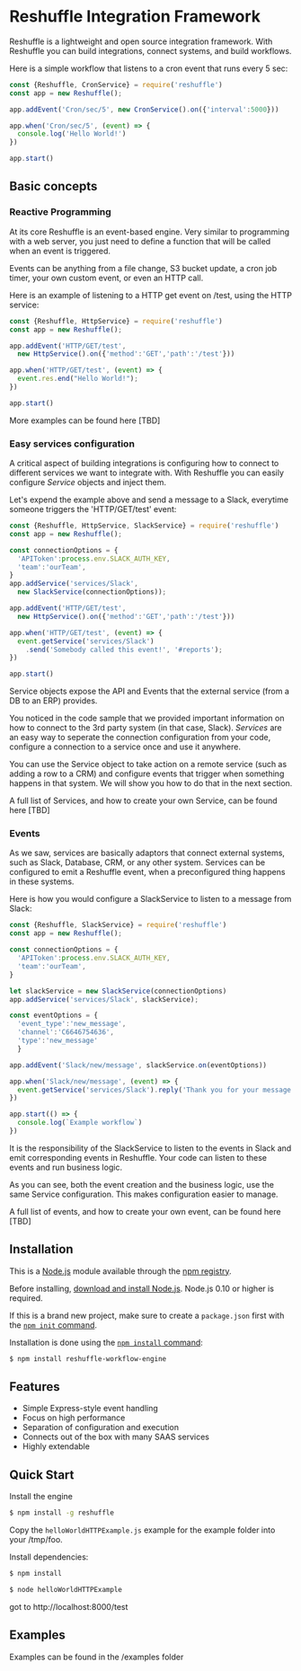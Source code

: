# Reshuffle Integration Framework
Reshuffle is a lightweight and open source integration framework. With Reshuffle you can build integrations, connect systems, and build workflows.

Here is a simple workflow that listens to a cron event that runs every 5 sec: 
```js
const {Reshuffle, CronService} = require('reshuffle')
const app = new Reshuffle();

app.addEvent('Cron/sec/5', new CronService().on({'interval':5000}))

app.when('Cron/sec/5', (event) => {
  console.log('Hello World!')
})

app.start()
```

## Basic concepts
### Reactive Programming
At its core Reshuffle is an event-based engine. Very similar to programming with a web server, you just need to define a function that will be called when an event is triggered.

Events can be anything from a file change, S3 bucket update, a cron job timer, your own custom event, or even an HTTP call.

Here is an example of listening to a HTTP get event on /test, using the HTTP service:

```js
const {Reshuffle, HttpService} = require('reshuffle')
const app = new Reshuffle();

app.addEvent('HTTP/GET/test', 
  new HttpService().on({'method':'GET','path':'/test'}))

app.when('HTTP/GET/test', (event) => {
  event.res.end("Hello World!");
})

app.start()
```

More examples can be found here [TBD]

### Easy services configuration 
A critical aspect of building integrations is configuring how to connect to different services we want to integrate with. With Reshuffle you can easily configure *Service* objects and inject them.

Let's expend the example above and send a message to a Slack, everytime someone triggers the 'HTTP/GET/test' event:

```js
const {Reshuffle, HttpService, SlackService} = require('reshuffle')
const app = new Reshuffle();

const connectionOptions = {
  'APIToken':process.env.SLACK_AUTH_KEY,
  'team':'ourTeam',
}
app.addService('services/Slack', 
  new SlackService(connectionOptions));

app.addEvent('HTTP/GET/test', 
  new HttpService().on({'method':'GET','path':'/test'}))

app.when('HTTP/GET/test', (event) => {
  event.getService('services/Slack')
    .send('Somebody called this event!', '#reports');
})

app.start()
```
Service objects expose the API and Events that the external service (from a DB to an ERP) provides. 

You noticed in the code sample that we provided important information on how to connect to the 3rd party system (in that case, Slack). *Services* are an easy way to seperate the connection configuration from your code, configure a connection to a service once and use it anywhere. 

You can use the Service object to take action on a remote service (such as adding a row to a CRM) and configure events that trigger when something happens in that system. We will show you how to do that in the next section. 

A full list of Services, and how to create your own Service, can be found here [TBD]

### Events
As we saw, services are basically adaptors that connect external systems, such as Slack, Database, CRM, or any other system. Services can be configured to emit a Reshuffle event, when a preconfigured thing happens in these systems. 
 
Here is how you would configure a SlackService to listen to a message from Slack:
```js
const {Reshuffle, SlackService} = require('reshuffle')
const app = new Reshuffle();

const connectionOptions = {
  'APIToken':process.env.SLACK_AUTH_KEY,
  'team':'ourTeam',
}

let slackService = new SlackService(connectionOptions)
app.addService('services/Slack', slackService);

const eventOptions = {
  'event_type':'new_message',
  'channel':'C6646754636',
  'type':'new_message'
  }

app.addEvent('Slack/new/message', slackService.on(eventOptions))

app.when('Slack/new/message', (event) => {
  event.getService('services/Slack').reply('Thank you for your message!');
})

app.start(() => {
  console.log(`Example workflow`)
})
```
It is the responsibility of the SlackService to listen to the events in Slack and emit corresponding events in Reshuffle. Your code can listen to these events and run business logic.

As you can see, both the event creation and the business logic, use the same Service configuration. This makes configuration easier to manage.

 A full list of events, and how to create your own event, can be found here [TBD]


## Installation

This is a [Node.js](https://nodejs.org/en/) module available through the
[npm registry](https://www.npmjs.com/).

Before installing, [download and install Node.js](https://nodejs.org/en/download/).
Node.js 0.10 or higher is required.

If this is a brand new project, make sure to create a `package.json` first with
the [`npm init` command](https://docs.npmjs.com/creating-a-package-json-file).

Installation is done using the
[`npm install` command](https://docs.npmjs.com/getting-started/installing-npm-packages-locally):

```bash
$ npm install reshuffle-workflow-engine
```

## Features

  * Simple Express-style event handling 
  * Focus on high performance
  * Separation of configuration and execution
  * Connects out of the box with many SAAS services
  * Highly extendable

## Quick Start

  
  Install the engine

```bash
$ npm install -g reshuffle
```

Copy the `helloWorldHTTPExample.js` example for the example folder into your /tmp/foo.

Install dependencies:

```bash
$ npm install
```

```bash
$ node helloWorldHTTPExample
```

got to http://localhost:8000/test


## Examples
Examples can be found in the /examples folder
